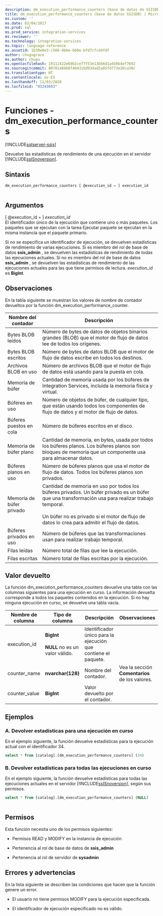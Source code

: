 ```yaml
---
description: dm_execution_performance_counters (base de datos de SSISDB)
title: dm_execution_performance_counters (base de datos SSISDB) | Microsoft Docs
ms.custom: ''
ms.date: 03/04/2017
ms.prod: sql
ms.prod_service: integration-services
ms.reviewer: ''
ms.technology: integration-services
ms.topic: language-reference
ms.assetid: 1b38e8e3-c560-4b6e-b60e-bfd7cfcd4fdf
author: chugugrace
ms.author: chugu
ms.openlocfilehash: 19111422e69b2ce77f53e13bb6d1a450b4ef7692
ms.sourcegitcommit: 80701484b8f404316d934ad2a85fd773e26ca30c
ms.translationtype: HT
ms.contentlocale: es-ES
ms.lasthandoff: 11/03/2020
ms.locfileid: "93243693"
---
```

# <a name="functions---dm_execution_performance_counters"></a>Funciones - dm_execution_performance_counters

[!INCLUDE[sqlserver-ssis](../includes/applies-to-version/sqlserver-ssis.md)]

  Devuelve las estadísticas de rendimiento de una ejecución en el servidor [!INCLUDE[ssISnoversion](../includes/ssisnoversion-md.md)].  
  
## <a name="syntax"></a>Sintaxis  
  
```sql  
dm_execution_performance_counters [ @execution_id = ] execution_id  
  
```  
  
## <a name="arguments"></a>Argumentos  
 [ @execution_id = ] *execution_id*  
 El identificador único de la ejecución que contiene uno o más paquetes. Los paquetes que se ejecutan con la tarea Ejecutar paquete se ejecutan en la misma instancia que el paquete primario.  
  
 Si no se especifica un identificador de ejecución, se devuelven estadísticas de rendimiento de varias ejecuciones. Si es miembro del rol de base de datos **ssis_admin** , se devuelven las estadísticas de rendimiento de todas las ejecuciones actuales.  Si no es miembro del rol de base de datos **ssis_admin** , se devuelven las estadísticas de rendimiento de las ejecuciones actuales para las que tiene permisos de lectura. *execution_id* es **BigInt**.  
  
## <a name="remarks"></a>Observaciones  
 En la tabla siguiente se muestran los valores de nombre de contador devueltos por la función dm_execution_performance_counter.  
  
|Nombre del contador|Descripción|  
|------------------|-----------------|  
|Bytes BLOB leídos|Número de bytes de datos de objetos binarios grandes (BLOB) que el motor de flujo de datos lee de todos los orígenes.|  
|Bytes BLOB escritos|Número de bytes de datos BLOB que el motor de flujo de datos escribe en todos los destinos.|  
|Archivos BLOB en uso|Número de archivos BLOB que el motor de flujo de datos está usando para la puesta en cola.|  
|Memoria de búfer|Cantidad de memoria usada por los búferes de Integration Services, incluida la memoria física y virtual.|  
|Búferes en uso|Número de objetos de búfer, de cualquier tipo, que están usando todos los componentes de flujo de datos y el motor de flujo de datos.|  
|Búferes puestos en cola|Número de búferes escritos en el disco.|  
|Memoria de búfer plano|Cantidad de memoria, en bytes, usada por todos los búferes planos. Los búferes planos son bloques de memoria que un componente usa para almacenar datos.|  
|Búferes planos en uso|Número de búferes planos que usa el motor de flujo de datos. Todos los búferes planos son privados.|  
|Memoria de búfer privado|Cantidad de memoria en uso por todos los búferes privados. Un búfer privado es un búfer que una transformación usa para realizar trabajo temporal.<br /><br /> Un búfer no es privado si el motor de flujo de datos lo crea para admitir el flujo de datos.|  
|Búferes privados en uso|Número de búferes que las transformaciones usan para realizar trabajo temporal.|  
|Filas leídas|Número total de filas que lee la ejecución.|  
|Filas escritas|Número total de filas escritas por la ejecución.|  
  
## <a name="return"></a>Valor devuelto  
 La función dm_execution_performance_counters devuelve una tabla con las columnas siguientes para una ejecución en curso. La información devuelta corresponde a todos los paquetes contenidos en la ejecución. Si no hay ninguna ejecución en curso, se devuelve una tabla vacía.  
  
|Nombre de columna|Tipo de columna|Descripción|Observaciones|  
|-----------------|-----------------|-----------------|-------------|  
|execution_id|**BigInt**<br /><br /> **NULL** no es un valor válido.|Identificador único para la ejecución que contiene el paquete.||  
|counter_name|**nvarchar(128)**|Nombre del contador.|Vea la sección **Comentarios** de los valores.|  
|counter_value|**BigInt**|Valor devuelto por el contador.||  
  
## <a name="examples"></a>Ejemplos  

### <a name="a-return-statistics-for-a-running-execution"></a>A. Devolver estadísticas para una ejecución en curso

 En el ejemplo siguiente, la función devuelve estadísticas para la ejecución actual con el identificador 34.  
  
```sql
select * from [catalog].[dm_execution_performance_counters] (34)  
```  
  
### <a name="b-return-statistics-for-all-running-executions"></a>B. Devolver estadísticas para todas las ejecuciones en curso

 En el ejemplo siguiente, la función devuelve estadísticas para todas las ejecuciones actuales en el servidor [!INCLUDE[ssISnoversion](../includes/ssisnoversion-md.md)], según sus permisos.  
  
```sql
select * from [catalog].[dm_execution_performance_counters] (NULL)  
  
```  
  
## <a name="permissions"></a>Permisos  
 Esta función necesita uno de los permisos siguientes:  
  
-   Permisos READ y MODIFY en la instancia de ejecución  
  
-   Pertenencia al rol de base de datos de **ssis_admin**  
  
-   Pertenencia al rol de servidor de **sysadmin**  
  
## <a name="errors-and-warnings"></a>Errores y advertencias  
 En la lista siguiente se describen las condiciones que hacen que la función genere un error.  
  
-   El usuario no tiene permisos MODIFY para la ejecución especificada.  
  
-   El identificador de ejecución especificado no es válido.  
  
  
